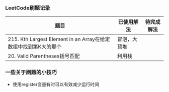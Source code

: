 ### LeetCode刷题记录
|题目|已使用解法|待完成解法|
|----|---------|---------|
|215. Kth Largest Element in an Array在给定数组中找到第K大的那个|冒泡，大顶堆||
|20. Valid Parentheses括号匹配|利用栈||



### 一些关于刷题的小技巧
* 使用register变量有时可以有效减少运行时间
